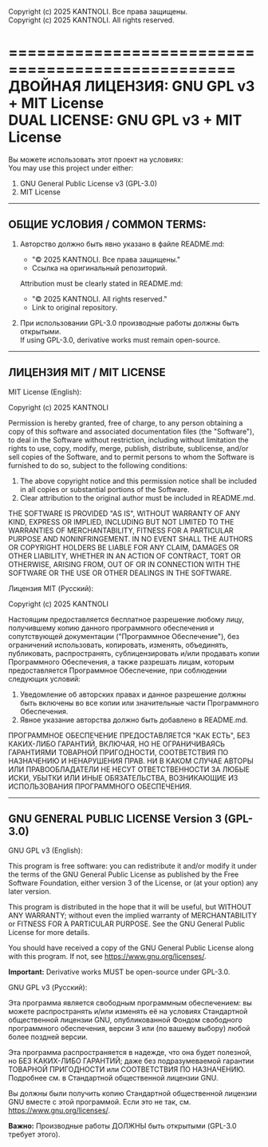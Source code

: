 Copyright (c) 2025 KANTNOLI. Все права защищены.  
Copyright (c) 2025 KANTNOLI. All rights reserved.

==================================================
ДВОЙНАЯ ЛИЦЕНЗИЯ: GNU GPL v3 + MIT License  
DUAL LICENSE: GNU GPL v3 + MIT License
==================================================

Вы можете использовать этот проект на условиях:  
You may use this project under either:

1. GNU General Public License v3 (GPL-3.0)  
2. MIT License  

------------------------------------------
ОБЩИЕ УСЛОВИЯ / COMMON TERMS:
------------------------------------------
1. Авторство должно быть явно указано в файле README.md:  
   - "© 2025 KANTNOLI. Все права защищены."  
   - Ссылка на оригинальный репозиторий.  
   
   Attribution must be clearly stated in README.md:  
   - "© 2025 KANTNOLI. All rights reserved."  
   - Link to original repository.

2. При использовании GPL-3.0 производные работы должны быть открытыми.  
   If using GPL-3.0, derivative works must remain open-source.

------------------------------------------
ЛИЦЕНЗИЯ MIT / MIT LICENSE
------------------------------------------
MIT License (English):

Copyright (c) 2025 KANTNOLI

Permission is hereby granted, free of charge, to any person obtaining a copy
of this software and associated documentation files (the "Software"), to deal
in the Software without restriction, including without limitation the rights
to use, copy, modify, merge, publish, distribute, sublicense, and/or sell
copies of the Software, and to permit persons to whom the Software is
furnished to do so, subject to the following conditions:

1. The above copyright notice and this permission notice shall be included in all
   copies or substantial portions of the Software.
2. Clear attribution to the original author must be included in README.md.

THE SOFTWARE IS PROVIDED "AS IS", WITHOUT WARRANTY OF ANY KIND, EXPRESS OR
IMPLIED, INCLUDING BUT NOT LIMITED TO THE WARRANTIES OF MERCHANTABILITY,
FITNESS FOR A PARTICULAR PURPOSE AND NONINFRINGEMENT. IN NO EVENT SHALL THE
AUTHORS OR COPYRIGHT HOLDERS BE LIABLE FOR ANY CLAIM, DAMAGES OR OTHER
LIABILITY, WHETHER IN AN ACTION OF CONTRACT, TORT OR OTHERWISE, ARISING FROM,
OUT OF OR IN CONNECTION WITH THE SOFTWARE OR THE USE OR OTHER DEALINGS IN THE
SOFTWARE.

Лицензия MIT (Русский):

Copyright (c) 2025 KANTNOLI

Настоящим предоставляется бесплатное разрешение любому лицу, получившему копию
данного программного обеспечения и сопутствующей документации ("Программное Обеспечение"),
без ограничений использовать, копировать, изменять, объединять, публиковать, распространять,
сублицензировать и/или продавать копии Программного Обеспечения, а также разрешать лицам,
которым предоставляется Программное Обеспечение, при соблюдении следующих условий:

1. Уведомление об авторских правах и данное разрешение должны быть включены во все
   копии или значительные части Программного Обеспечения.
2. Явное указание авторства должно быть добавлено в README.md.

ПРОГРАММНОЕ ОБЕСПЕЧЕНИЕ ПРЕДОСТАВЛЯЕТСЯ "КАК ЕСТЬ", БЕЗ КАКИХ-ЛИБО ГАРАНТИЙ,
ВКЛЮЧАЯ, НО НЕ ОГРАНИЧИВАЯСЬ ГАРАНТИЯМИ ТОВАРНОЙ ПРИГОДНОСТИ, СООТВЕТСТВИЯ ПО
НАЗНАЧЕНИЮ И НЕНАРУШЕНИЯ ПРАВ. НИ В КАКОМ СЛУЧАЕ АВТОРЫ ИЛИ ПРАВООБЛАДАТЕЛИ
НЕ НЕСУТ ОТВЕТСТВЕННОСТИ ЗА ЛЮБЫЕ ИСКИ, УБЫТКИ ИЛИ ИНЫЕ ОБЯЗАТЕЛЬСТВА,
ВОЗНИКАЮЩИЕ ИЗ ИСПОЛЬЗОВАНИЯ ПРОГРАММНОГО ОБЕСПЕЧЕНИЯ.

------------------------------------------
GNU GENERAL PUBLIC LICENSE Version 3 (GPL-3.0)
------------------------------------------
GNU GPL v3 (English):

This program is free software: you can redistribute it and/or modify
it under the terms of the GNU General Public License as published by
the Free Software Foundation, either version 3 of the License, or
(at your option) any later version.

This program is distributed in the hope that it will be useful,
but WITHOUT ANY WARRANTY; without even the implied warranty of
MERCHANTABILITY or FITNESS FOR A PARTICULAR PURPOSE. See the
GNU General Public License for more details.

You should have received a copy of the GNU General Public License
along with this program. If not, see <https://www.gnu.org/licenses/>.

**Important:** Derivative works MUST be open-source under GPL-3.0.

GNU GPL v3 (Русский):

Эта программа является свободным программным обеспечением: вы можете распространять
и/или изменять её на условиях Стандартной общественной лицензии GNU, опубликованной
Фондом свободного программного обеспечения, версии 3 или (по вашему выбору) любой
более поздней версии.

Эта программа распространяется в надежде, что она будет полезной,
но БЕЗ КАКИХ-ЛИБО ГАРАНТИЙ; даже без подразумеваемой гарантии
ТОВАРНОЙ ПРИГОДНОСТИ или СООТВЕТСТВИЯ ПО НАЗНАЧЕНИЮ. Подробнее см.
в Стандартной общественной лицензии GNU.

Вы должны были получить копию Стандартной общественной лицензии GNU
вместе с этой программой. Если это не так, см. <https://www.gnu.org/licenses/>.

**Важно:** Производные работы ДОЛЖНЫ быть открытыми (GPL-3.0 требует этого).

